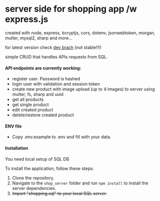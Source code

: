 # server side for shopping app /w express.js

created with node, express, bcryptjs, cors, dotenv, jsonwebtoken, morgan, multer, mysql2, sharp and more...

for latest version check [dev brach](https://github.com/dkumza/shop_server/tree/dev) (not stable!!!) <br>

simple CRUD that handles APIs requests from SQL.

#### API endpoints are currently working:

- register user. Password is hashed
- login user with validation and session token
- create new product with image upload (up to 4 images) to server using multer, fs, sharp and uuid
- get all products
- get single product
- edit created product
- delete/restore created product

#### ENV file

- Copy .env.example to .env and fill with your data.

#### Installation

You need local setup of SQL DB <br>

To install the application, follow these steps:

1. Clone the repository.
2. Navigate to the `shop_server` folder and run `npm install` to install the server dependencies.
3. ~~Import "shopping.sql" to your local SQL server.~~
